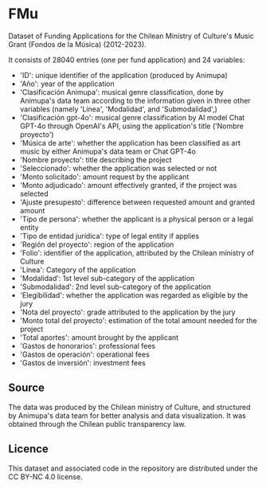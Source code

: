 # FMu
Dataset of Funding Applications for the Chilean Ministry of Culture&#39;s Music Grant (Fondos de la Música) (2012-2023).

It consists of 28040 entries (one per fund application) and 24 variables:
- 'ID': unique identifier of the application (produced by Animupa)
- 'Año': year of the application
- 'Clasificación Animupa': musical genre classification, done by Animupa's data team according to the information given in three other variables (namely 'Línea', 'Modalidad', and 'Submodalidad',)
- 'Clasificación gpt-4o': musical genre classification by AI model Chat GPT-4o through OpenAI's API, using the application's title ('Nombre proyecto')
- 'Música de arte': whether the application has been classified as art music by either Animupa's data team or Chat GPT-4o
- 'Nombre proyecto': title describing the project
- 'Seleccionado': whether the application was selected or not
- 'Monto solicitado': amount request by the applicant
- 'Monto adjudicado': amount effectively granted, if the project was selected
- 'Ajuste presupesto': difference between requested amount and granted amount 
- 'Tipo de persona': whether the applicant is a physical person or a legal entity
- 'Tipo de entidad jurídica': type of legal entity if applies
- 'Región del proyecto': region of the application
- 'Folio': identifier of the application, attributed by the Chilean ministry of Culture
- 'Línea': Category of the application
- 'Modalidad': 1st level sub-category of the application
- 'Submodalidad': 2nd level sub-category of the application
- 'Elegibilidad': whether the application was regarded as eligible by the jury
- 'Nota del proyecto': grade attributed to the application by the jury
- 'Monto total del proyecto': estimation of the total amount needed for the project
- 'Total aportes': amount brought by the applicant
- 'Gastos de honorarios': professional fees
- 'Gastos de operación': operational fees
- 'Gastos de inversión': investment fees 

## Source

The data was produced by the Chilean ministry of Culture, and structured by Animupa's data team for better analysis and data visualization. It was obtained through the Chilean public transparency law.

## Licence

This dataset and associated code in the repository are distributed under the CC BY-NC 4.0 license.
